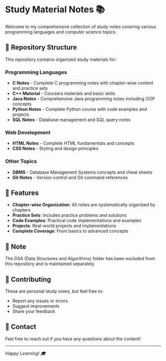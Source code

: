 # Study Material Notes 📚

Welcome to my comprehensive collection of study notes covering various programming languages and computer science topics.

## 📂 Repository Structure

This repository contains organized study materials for:

### Programming Languages
- **C Notes** - Complete C programming notes with chapter-wise content and practice sets
- **C++ Material** - Coursera materials and basic skills
- **Java Notes** - Comprehensive Java programming notes including OOP concepts
- **Python Notes** - Complete Python course with code examples and projects
- **SQL Notes** - Database management and SQL query notes

### Web Development
- **HTML Notes** - Complete HTML fundamentals and concepts
- **CSS Notes** - Styling and design principles

### Other Topics
- **DBMS** - Database Management Systems concepts and cheat sheets
- **Git Notes** - Version control and Git command references

## 🚀 Features

- **Chapter-wise Organization**: All notes are systematically organized by chapters
- **Practice Sets**: Includes practice problems and solutions
- **Code Examples**: Practical code implementations and examples
- **Projects**: Real-world projects and implementations
- **Complete Coverage**: From basics to advanced concepts

## 📝 Note

The DSA (Data Structures and Algorithms) folder has been excluded from this repository and is maintained separately.

## 🤝 Contributing

These are personal study notes, but feel free to:
- Report any issues or errors
- Suggest improvements
- Share your feedback

## 📧 Contact

Feel free to reach out if you have any questions about the content!

---

*Happy Learning! 🎓*
